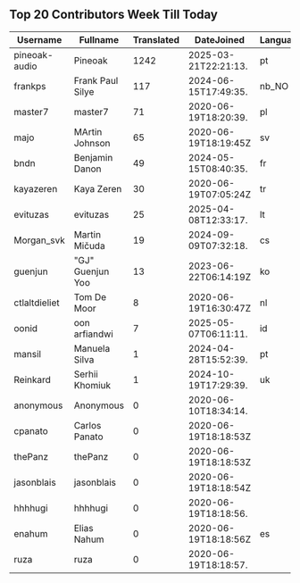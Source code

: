 ## Top 20 Contributors Week Till Today ##
|Username|Fullname|Translated|DateJoined|Language|
|--------|--------|----------|----------|-------|
|pineoak-audio|Pineoak|1242|2025-03-21T22:21:13.|pt|
|frankps|Frank Paul Silye|117|2024-06-15T17:49:35.|nb_NO|
|master7|master7|71|2020-06-19T18:20:39.|pl|
|majo|MArtin Johnson|65|2020-06-19T18:19:45Z|sv|
|bndn|Benjamin Danon|49|2024-05-15T08:40:35.|fr|
|kayazeren|Kaya Zeren|30|2020-06-19T07:05:24Z|tr|
|evituzas|evituzas|25|2025-04-08T12:33:17.|lt|
|Morgan_svk|Martin Mičuda|19|2024-09-09T07:32:18.|cs|
|guenjun|"GJ" Guenjun Yoo|13|2023-06-22T06:14:19Z|ko|
|ctlaltdieliet|Tom De Moor|8|2020-06-19T16:30:47Z|nl|
|oonid|oon arfiandwi|7|2025-05-07T06:11:11.|id|
|mansil|Manuela Silva|1|2024-04-28T15:52:39.|pt|
|Reinkard|Serhii Khomiuk|1|2024-10-19T17:29:39.|uk|
|anonymous|Anonymous|0|2020-06-10T18:34:14.||
|cpanato|Carlos Panato|0|2020-06-19T18:18:53Z||
|thePanz|thePanz|0|2020-06-19T18:18:53Z||
|jasonblais|jasonblais|0|2020-06-19T18:18:54Z||
|hhhhugi|hhhhugi|0|2020-06-19T18:18:56.||
|enahum|Elias  Nahum|0|2020-06-19T18:18:56Z|es|
|ruza|ruza|0|2020-06-19T18:18:57.||
